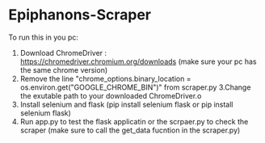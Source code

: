 # Epiphanons-Scraper

To run this in you pc:
  1. Download ChromeDriver : https://chromedriver.chromium.org/downloads (make sure your pc has the same chrome version)
  2. Remove the line "chrome_options.binary_location = os.environ.get("GOOGLE_CHROME_BIN")" from scraper.py
  3.Change the exutable path to your downloaded ChromeDriver.o
  4. Install selenium and flask (pip install selenium flask or pip install selenium flask)
  5. Run app.py to test the flask applicatin or the scrpaer.py to check the scraper (make sure to call the get_data fucntion in the scraper.py)
  
  
